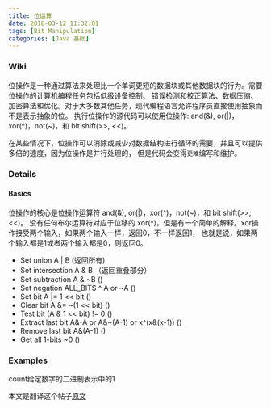 ```yaml
---
title: 位运算
date: 2018-03-12 11:32:01
tags: [Bit Manipulation]
categories: [Java 基础]
---
```

### Wiki
位操作是一种通过算法来处理比一个单词更短的数据块或其他数据块的行为。需要位操作的计算机编程任务包括低级设备控制、
错误检测和校正算法、数据压缩、加密算法和优化。对于大多数其他任务，现代编程语言允许程序员直接使用抽象而不是表示抽象的位。
执行位操作的源代码可以使用位操作: and(&), or(|)，xor(^)，not(~)，和 bit shift(>>, <<)。

在某些情况下，位操作可以消除或减少对数据结构进行循环的需要，并且可以提供多倍的速度，因为位操作是并行处理的，
但是代码会变得`更难`编写和维护。
### Details
#### Basics
位操作的核心是位操作运算符 and(&), or(|)，xor(^)，not(~)，和 bit shift(>>, <<)。
没有任何布尔运算符对应于位移的 xor(^)，但是有一个简单的解释。xor操作接受两个输入，如果两个输入一样，返回0，不一样返回1，
也就是说，如果两个输入都是1或者两个输入都是0，则返回0。
- Set union A | B (返回所有)
- Set intersection A & B （返回重叠部分）
- Set subtraction A & ~B ()
- Set negation ALL_BITS ^ A or ~A ()
- Set bit A |= 1 << bit ()
- Clear bit A &= ~(1 << bit) ()
- Test bit (A & 1 << bit) != 0 ()
- Extract last bit A&-A or A&~(A-1) or x^(x&(x-1)) ()
- Remove last bit A&(A-1) ()
- Get all 1-bits ~0 ()
### Examples
count给定数字的二进制表示中的1


本文是翻译这个帖子[原文](https://leetcode.com/problems/sum-of-two-integers/discuss/84278/A-summary:-how-to-use-bit-manipulation-to-solve-problems-easily-and-efficiently)